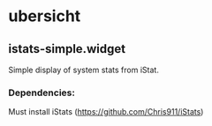 # ubersicht
## istats-simple.widget
Simple display of system stats from iStat.
### Dependencies:
Must install iStats (https://github.com/Chris911/iStats)